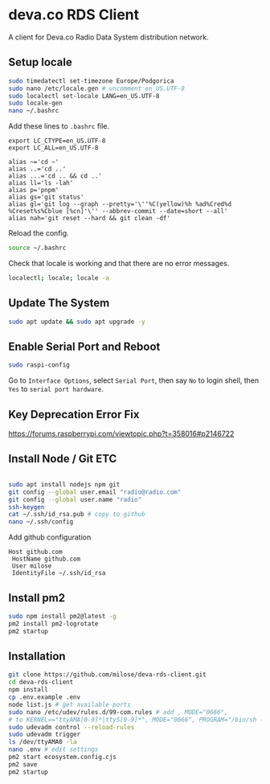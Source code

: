 # deva.co RDS Client

A client for Deva.co Radio Data System distribution network.

## Setup locale

```bash
sudo timedatectl set-timezone Europe/Podgorica
sudo nano /etc/locale.gen # uncomment en_US.UTF-8
sudo localectl set-locale LANG=en_US.UTF-8
sudo locale-gen
nano ~/.bashrc
```

Add these lines to `.bashrc` file.

```config
export LC_CTYPE=en_US.UTF-8
export LC_ALL=en_US.UTF-8

alias ~='cd ~'
alias ..='cd ..'
alias ...='cd .. && cd ..'
alias ll='ls -lah'
alias p='pnpm'
alias gs='git status'
alias gl='git log --graph --pretty='\''%C(yellow)%h %ad%Cred%d %Creset%s%Cblue [%cn]'\'' --abbrev-commit --date=short --all'
alias nah='git reset --hard && git clean -df'
```

Reload the config.

```bash
source ~/.bashrc
```

Check that locale is working and that there are no error messages.

```bash
localectl; locale; locale -a
```

## Update The System

```bash
sudo apt update && sudo apt upgrade -y
```

## Enable Serial Port and Reboot

```bash
sudo raspi-config
```

Go to `Interface Options`, select `Serial Port`, then say `No` to login shell, then `Yes` to `serial port hardware`.

## Key Deprecation Error Fix

https://forums.raspberrypi.com/viewtopic.php?t=358016#p2146722

## Install Node / Git ETC

```bash
```

```bash
sudo apt install nodejs npm git
git config --global user.email "radio@radio.com"
git config --global user.name "radio"
ssh-keygen
cat ~/.ssh/id_rsa.pub # copy to github
nano ~/.ssh/config
```

Add github configuration

```config
Host github.com
 HostName github.com
 User milose
 IdentityFile ~/.ssh/id_rsa
```

## Install pm2

```bash
sudo npm install pm2@latest -g
pm2 install pm2-logrotate
pm2 startup
```

## Installation

```bash
git clone https://github.com/milose/deva-rds-client.git
cd deva-rds-client
npm install
cp .env.example .env
node list.js # get available ports
sudo nano /etc/udev/rules.d/99-com.rules # add , MODE="0666",
# to KERNEL=="ttyAMA[0-9]*|ttyS[0-9]*", MODE="0666", PROGRAM="/bin/sh -c '\
sudo udevadm control --reload-rules
sudo udevadm trigger
ls /dev/ttyAMA0 -la
nano .env # edit settings
pm2 start ecosystem.config.cjs
pm2 save
pm2 startup
```

